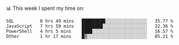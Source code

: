 📊 This week I spent my time on:
<!--START_SECTION:waka-->

```text
SQL          8 hrs 49 mins   █████████░░░░░░░░░░░░░░░░   35.77 %
JavaScript   7 hrs 59 mins   ████████░░░░░░░░░░░░░░░░░   32.36 %
PowerShell   4 hrs 5 mins    ████░░░░░░░░░░░░░░░░░░░░░   16.57 %
Other        1 hr 17 mins    █▒░░░░░░░░░░░░░░░░░░░░░░░   05.21 %
```

<!--END_SECTION:waka-->

